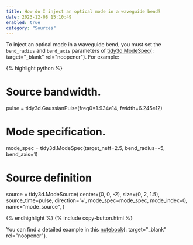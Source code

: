 ```yaml
---
title: How do I inject an optical mode in a waveguide bend?
date: 2023-12-08 15:10:49
enabled: true
category: "Sources"
---
```

To inject an optical mode in a waveguide bend, you must set the `bend_radius` and `bend_axis` parameters of&nbsp;[tidy3d.ModeSpec](https://docs.flexcompute.com/projects/tidy3d/en/latest/api/_autosummary/tidy3d.ModeSpec.html#tidy3d.ModeSpec){: target="_blank" rel="noopener"}. For example:

<div markdown class="code-snippet">{% highlight python %}

# Source bandwidth.
pulse = tidy3d.GaussianPulse(freq0=1.934e14, fwidth=6.245e12)

# Mode specification.
mode_spec = tidy3d.ModeSpec(target_neff=2.5, bend_radius=-5, bend_axis=1)

# Source definition
source = tidy3d.ModeSource(
  center=(0, 0, -2),
  size=(0, 2, 1.5),
  source_time=pulse,
  direction='+',
  mode_spec=mode_spec,
  mode_index=0,
  name="mode_source",
)

{% endhighlight %}
{% include copy-button.html %}</div>

You can find a detailed example in this [notebook](https://www.flexcompute.com/tidy3d/examples/notebooks/ModesBentAngled/){: target="_blank" rel="noopener"}.
